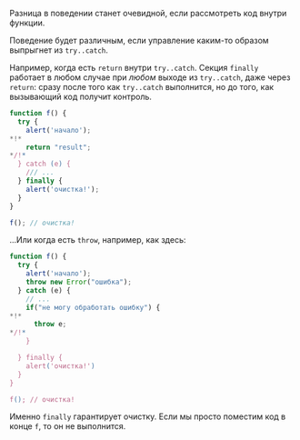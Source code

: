 Разница в поведении станет очевидной, если рассмотреть код внутри функции.

Поведение будет различным, если управление каким-то образом выпрыгнет из `try..catch`.

Например, когда есть `return` внутри `try..catch`. Секция `finally` работает в любом случае при *любом* выходе из `try..catch`, даже через `return`: сразу после того как `try..catch` выполнится, но до того, как вызывающий код получит контроль.

```js run
function f() {
  try {
    alert('начало');
*!*
    return "result";
*/!*
  } catch (e) {
    /// ...
  } finally {
    alert('очистка!');
  }
}

f(); // очистка!
```

...Или когда есть `throw`, например, как здесь:

```js run
function f() {
  try {
    alert('начало');
    throw new Error("ошибка");
  } catch (e) {
    // ...
    if("не могу обработать ошибку") {
*!*
      throw e;
*/!*
    }

  } finally {
    alert('очистка!')
  }
}

f(); // очистка!
```

Именно `finally` гарантирует очистку. Если мы просто поместим код в конце `f`, то он не выполнится.
